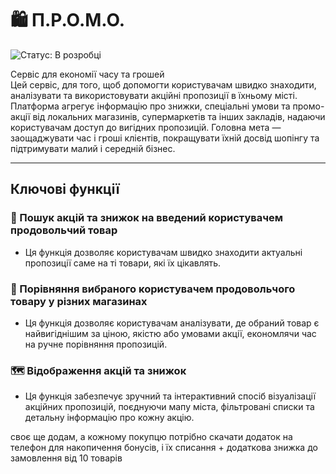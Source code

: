 # 🛍️ П.Р.О.М.О.

![Статус: В розробці](https://img.shields.io/badge/Статус-В_розробці-red?style=flat)

Сервіс для економії часу та грошей  
Цей сервіс, для того, щоб допомогти користувачам швидко знаходити, аналізувати та використовувати акційні пропозиції в їхньому місті.
Платформа агрегує інформацію про знижки, спеціальні умови та промо-акції від локальних магазинів, супермаркетів та інших закладів, надаючи користувачам доступ до вигідних пропозицій.
Головна мета — заощаджувати час і гроші клієнтів, покращувати їхній досвід шопінгу та підтримувати малий і середній бізнес.

---

## Ключові функції

### 🔎 Пошук акцій та знижок на введений користувачем продовольчий товар

- Ця функція дозволяє користувачам швидко знаходити актуальні пропозиції саме на ті товари, які їх цікавлять.

### 🔄 Порівняння вибраного користувачем продовольчого товару у різних магазинах

- Ця функція дозволяє користувачам аналізувати, де обраний товар є найвигіднішим за ціною, якістю або умовами акції, економлячи час на ручне порівняння пропозицій.

### 🗺 Відображення акцій та знижок

- Ця функція забезпечує зручний та інтерактивний спосіб візуалізації акційних пропозицій, поєднуючи мапу міста, фільтровані списки та детальну інформацію про кожну акцію.

своє ще додам, а кожному покупцю потрібно скачати додаток на телефон для накопичення бонусів, і їх списання + додаткова знижка до замовлення від 10 товарів
